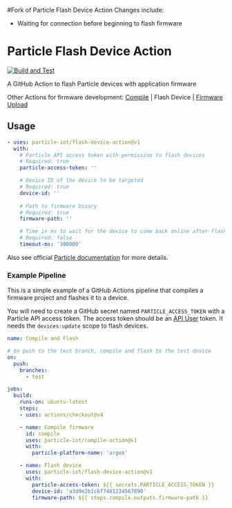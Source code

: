 #Fork of Particle Flash Device Action
Changes include:
- Waiting for connection before beginning to flash firmware

# Particle Flash Device Action
[![Build and Test](https://github.com/particle-iot/flash-device-action/actions/workflows/test.yml/badge.svg)](https://github.com/particle-iot/flash-device-action/actions/workflows/test.yml)

A GitHub Action to flash Particle devices with application firmware

Other Actions for firmware development: [Compile](https://github.com/particle-iot/compile-action) | Flash Device | [Firmware Upload](https://github.com/particle-iot/firmware-upload-action)

## Usage

```yaml
- uses: particle-iot/flash-device-action@v1
  with:
    # Particle API access token with permission to flash devices
    # Required: true
    particle-access-token: ''

    # Device ID of the device to be targeted
    # Required: true
    device-id: ''
    
    # Path to firmware binary
    # Required: true
    firmware-path: ''

    # Time in ms to wait for the device to come back online after flashing
    # Required: false
    timeout-ms: '300000'
```

Also see official [Particle documentation](https://docs.particle.io/firmware/best-practices/github-actions/) for more details.

### Example Pipeline

This is a simple example of a GitHub Actions pipeline that compiles a firmware project and flashes it to a device.

You will need to create a GitHub secret named `PARTICLE_ACCESS_TOKEN` with a Particle API access token.
The access token should be an [API User](https://docs.particle.io/getting-started/cloud/cloud-api/#api-users) token.
It needs the `devices:update` scope to flash devices.


```yaml
name: Compile and Flash

# on push to the test branch, compile and flash to the test device
on:
  push:
    branches:
      - test

jobs:
  build:
    runs-on: ubuntu-latest
    steps:
    - uses: actions/checkout@v4

    - name: Compile firmware
      id: compile
      uses: particle-iot/compile-action@v1
      with:
        particle-platform-name: 'argon'

    - name: Flash device
      uses: particle-iot/flash-device-action@v1
      with:
        particle-access-token: ${{ secrets.PARTICLE_ACCESS_TOKEN }}
        device-id: 'a3d9e2b1c6f7481234567890'
        firmware-path: ${{ steps.compile.outputs.firmware-path }}
```
